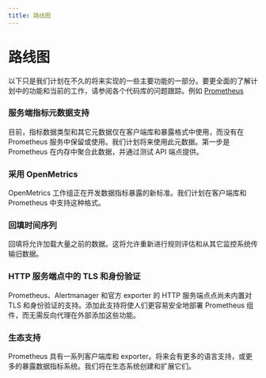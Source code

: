 ```yaml
---
title: 路线图
---
```


# 路线图

以下只是我们计划在不久的将来实现的一些主要功能的一部分。要更全面的了解计划中的功能和当前的工作，请参阅各个代码库的问题跟踪。例如 [Prometheus](https://github.com/prometheus/prometheus/issues)

### 服务端指标元数据支持 <a id="server-side-metric-metadata-support"></a>

目前，指标数据类型和其它元数据仅在客户端库和暴露格式中使用，而没有在 Prometheus 服务中保留或使用。我们计划将来使用此元数据。第一步是 Prometheus 在内存中聚合此数据，并通过测试 API 端点提供。

### 采用 OpenMetrics <a id="adopt-openmetrics"></a>

OpenMetrics 工作组正在开发数据指标暴露的新标准。我们计划在客户端库和 Prometheus 中支持这种格式。

### 回填时间序列 <a id="backfill-time-series"></a>

回填将允许加载大量之前的数据。这将允许重新进行规则评估和从其它监控系统传输旧数据。

### HTTP 服务端点中的 TLS 和身份验证 <a id="tls-and-authentication-in-http-serving-endpoints"></a>

Prometheus、Alertmanager 和官方 exporter 的 HTTP 服务端点点尚未内置对 TLS 和身份验证的支持。添加此支持将使人们更容易安全地部署 Prometheus 组件，而无需反向代理在外部添加这些功能。

### 生态支持 <a id="support-the-ecosystem"></a>

Prometheus 具有一系列客户端库和 exporter。将来会有更多的语言支持，或更多的暴露数据指标系统。我们将在生态系统创建和扩展它们。

